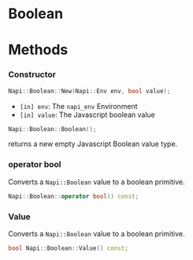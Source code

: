 # Boolean

# Methods

### Constructor

```cpp
Napi::Boolean::New(Napi::Env env, bool value);
```
 - `[in] env`: The `napi_env` Environment
 - `[in] value`: The Javascript boolean value

```cpp
Napi::Boolean::Boolean();
```
returns a new empty Javascript Boolean value type.

### operator bool
Converts a `Napi::Boolean` value to a boolean primitive.
```cpp
Napi::Boolean::operator bool() const;
```

### Value
Converts a `Napi::Boolean` value to a boolean primitive.

```cpp
bool Napi::Boolean::Value() const;
```
